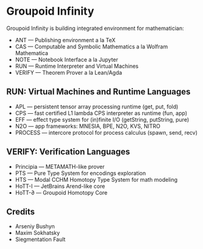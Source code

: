 # Groupoid Infinity

Groupoid Infinity is building integrated environment for mathematician:

* ANT — Publishing environment a la ТеХ
* CAS — Computable and Symbolic Mathematics a la Wolfram Mathematica
* NOTE — Notebook Interface a la Jupyter
* RUN — Runtime Interpreter and Virtual Machines
* VERIFY — Theorem Prover a la Lean/Agda

## RUN: Virtual Machines and Runtime Languages

* APL — persistent tensor array processing runtime (get, put, fold)
* CPS — fast certified L1 lambda CPS interpreter as runtime (fun, app)
* EFF — effect type system for (in)finite I/O (getString, putString, pure)
* N2O — app frameworks: MNESIA, BPE, N2O, KVS, NITRO
* PROCESS — intercore protocol for process calculus (spawn, send, recv)

## VERIFY: Verification Languages

* Principia — METAMATH-like prover
* PTS — Pure Type System for encodings exploration
* HTS — Modal CCHM Homotopy Type System for math modeling
* HoTT-I — JetBrains Arend-like core
* HoTT-∂ — Groupoid Homotopy Core

## Credits

* Arseniy Bushyn
* Maxim Sokhatsky
* Siegmentation Fault
